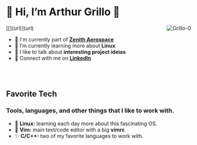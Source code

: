
# 👋 Hi, I’m Arthur Grillo 🦗

<picture>
<source 
  srcset="https://github-readme-stats.vercel.app/api?username=Grillo-0&show_icons=true&count_private=true&hide_border=true&include_all_commits=true&&bg_color=0D1117&title_color=FFFFFF&text_color=FFFFFF&" alt="Grillo-0"
  media="(prefers-color-scheme: dark)"
/>
<source
  srcset="https://github-readme-stats.vercel.app/api?username=Grillo-0&show_icons=true&count_private=true&hide_border=true&include_all_commits=true" alt="Grillo-0"
  media="(prefers-color-scheme: light)"
/>[[](url)](url)
<img src="https://github-readme-stats.vercel.app/api?username=Grillo-0&show_icons=true&count_private=true&hide_border=true&include_all_commits=true" alt="Grillo-0""  align="right" />
</picture>


- 🚀 I'm currently part of **[Zenith Aerospace](https://github.com/zenitheesc)**
- 🌱 I’m currently learning more about **Linux**
- 💬 I like to talk about **interesting project ideias**
- 🤝 Connect with me on **[LinkedIn](https://www.linkedin.com/in/arthur-grillo-queiroz-cabral/)**

<br/>
<br/>

<h2 align="left">Favorite Tech</h2>


### Tools, languages, and other things that I like to work with.
- 🐧 **Linux:** learning each day more about this fascinating OS.
- 📝 **Vim:** main text/code editor with a big **vimrc**
- ✨ **C/C++:** two of my favorite languages to work with.
